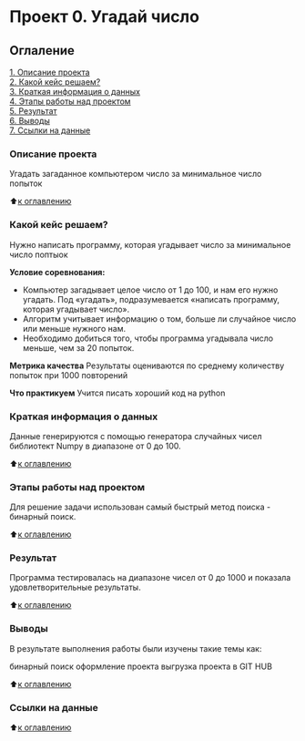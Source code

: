 # Проект 0. Угадай число

## Оглаление
[1.  Описание проекта](https://github.com/ZhanarBaken/data_science_zhanar/tree/main/Project_1#Описание-проекта)  
[2. Какой кейс решаем?](https://github.com/ZhanarBaken/data_science_zhanar/tree/main/Project_1#Какой-кейс-решаем)  
[3. Краткая информация о данных](https://github.com/ZhanarBaken/data_science_zhanar/tree/main/Project_1#Краткая-информация-о-данных)  
[4. Этапы работы над проектом](https://github.com/ZhanarBaken/data_science_zhanar/tree/main/Project_1#Этапы-работы-над-проектом)  
[5. Результат ](https://github.com/ZhanarBaken/data_science_zhanar/tree/main/Project_1#Результат)   
[6. Выводы](https://github.com/ZhanarBaken/data_science_zhanar/tree/main/Project_1#Выводы)   
[7. Ссылки на данные](https://github.com/ZhanarBaken/data_science_zhanar/tree/main/Project_1#Ссылки-на-данные)   

### Описание проекта 
Угадать загаданное компьютером число за минимальное число попыток

:arrow_up:[к оглавлению](https://github.com/ZhanarBaken/data_science_zhanar/tree/main/Project_1#Оглаление)  

### Какой кейс решаем?
Нужно написать программу, которая угадывает число за минимальное число поптыок 

**Условие соревнования:**
- Компьютер загадывает целое число от 1 до 100, и нам его нужно угадать. Под «угадать», подразумевается «написать программу, которая угадывает число».
- Алгоритм учитывает информацию о том, больше ли случайное число или меньше нужного нам.
- Необходимо добиться того, чтобы программа угадывала число меньше, чем за 20 попыток.

**Метрика качества**
Результаты оцениваются по среднему количеству попыток при 1000 повторений

**Что практикуем**
Учится писать хороший код на python


### Краткая информация о данных

Данные генерируются с помощью генератора случайных чисел библиотект Numpy в диапазоне от 0 до 100.

:arrow_up:[к оглавлению](https://github.com/ZhanarBaken/data_science_zhanar/tree/main/Project_1#Оглаление)


### Этапы работы над проектом  
Для решение задачи использован самый быстрый метод поиска - бинарный поиск. 

:arrow_up:[к оглавлению](https://github.com/ZhanarBaken/data_science_zhanar/tree/main/Project_1#Оглаление)


### Результат
Программа тестировалась на  диапазоне чисел от 0 до 1000 и показала удовлетворительные результаты.


:arrow_up:[к оглавлению](https://github.com/ZhanarBaken/data_science_zhanar/tree/main/Project_1#Оглаление)


### Выводы
В результате выполнения работы были изучены такие темы как:

бинарный поиск 
оформление проекта 
выгрузка проекта в GIT HUB

:arrow_up:[к оглавлению](https://github.com/ZhanarBaken/data_science_zhanar/tree/main/Project_1#Оглаление)

### Ссылки на данные



:arrow_up:[к оглавлению](https://github.com/ZhanarBaken/data_science_zhanar/tree/main/Project_1#Оглаление)